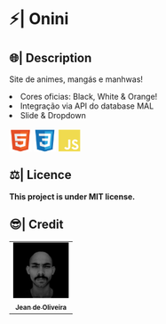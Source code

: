 <h1>⚡| Onini</h1>

<h2>🌐| Description</h2>
<p>Site de animes, mangás e manhwas!</p>
<li>Cores oficias: Black, White & Orange!</li>
<li>Integração via API do database MAL</li>
<li>Slide & Dropdown</li>

<br>

<div aligs="center">
  <img align="center" alt="HTML" height="40" width="40" src="https://raw.githubusercontent.com/devicons/devicon/master/icons/html5/html5-original.svg">
  <img align="center" alt="CSS" height="40" width="40" src="https://raw.githubusercontent.com/devicons/devicon/master/icons/css3/css3-original.svg">
  <img align="center" alt="JS" height="40" width="40" src="https://raw.githubusercontent.com/devicons/devicon/master/icons/javascript/javascript-plain.svg">
</div>

<h2>⚖️| Licence</h2>
<b>This project is under MIT license.</b>

<h2>😎| Credit</h2>
<table>
  <tr>
    <td align="center">
      <a href="https://github.com/jej3zin">
        <img src="/public/asset/images/Picture_Offical.png" width="100px;" alt="Foto do Jean"/><br>
        <sub>
          <b>Jean de Oliveira</b>
        </sub>
      </a>
    </td>
  </tr>
</table>
